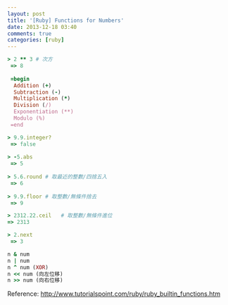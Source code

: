 ```yaml
---
layout: post
title: '[Ruby] Functions for Numbers'
date: 2013-12-18 03:40
comments: true
categories: [ruby]
---
```

``` ruby Math
> 2 ** 3 # 次方
 => 8
 
 =begin
  Addition (+)
  Subtraction (-)
  Multiplication (*)
  Division (/)
  Exponentiation (**)
  Modulo (%)
 =end
```


``` ruby 常用的
> 9.9.integer?
 => false
 
> -5.abs
 => 5
 
> 5.6.round # 取最近的整數/四捨五入
 => 6
 
> 9.9.floor	# 取整數/無條件捨去
 => 9 

> 2312.22.ceil   # 取整數/無條件進位
=> 2313

> 2.next
 => 3

```

``` ruby 二元運算
n & num
n | num
n ^ num (XOR)
n << num (向左位移)
n >> num (向右位移)
```
 
 

Reference: http://www.tutorialspoint.com/ruby/ruby_builtin_functions.htm